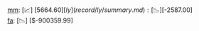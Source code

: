 [mm](record/mm/summary.md): [📈] [$5664.60]  
[ly](record/ly/summary.md): [📉] [$-2587.00]  
[fa](record/fa/summary.md): [📉] [$-900359.99]  
